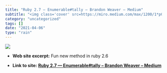 ```yaml
---
title: "Ruby 2.7 — Enumerable#tally – Brandon Weaver – Medium"
subtitle: "<img class='cover' src=https://miro.medium.com/max/1200/1*p0Ad_zpGIOEFOTX4Yft1Fw.png>"
category: "uncategorized"
tags: []
date: "2021-04-06"
type: "rain"
---
```

<img class="cover" src=https://miro.medium.com/max/1200/1*p0Ad_zpGIOEFOTX4Yft1Fw.png>



* **Web site excerpt:** Fun new method in ruby 2.6

* **Link to site:** **[Ruby 2.7 — Enumerable#tally – Brandon Weaver – Medium](https://medium.com/@baweaver/ruby-2-7-enumerable-tally-a706a5fb11ea)**